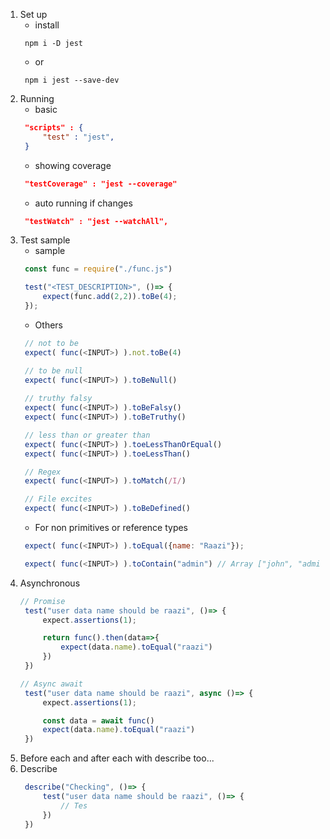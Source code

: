 1. Set up
   - install
   ```
    npm i -D jest
   ```
   - or
   ```
    npm i jest --save-dev
   ```
2. Running
   - basic
   ``` json
    "scripts" : {
        "test" : "jest",
    }
   ```
   - showing coverage
   ``` json
    "testCoverage" : "jest --coverage"
   ```
   - auto running if changes
   ``` json
    "testWatch" : "jest --watchAll",
   ```
3. Test sample
   - sample
   ``` js
    const func = require("./func.js")

    test("<TEST_DESCRIPTION>", ()=> {
        expect(func.add(2,2)).toBe(4);
    });
   ```
   - Others
   ``` js
    // not to be
    expect( func(<INPUT>) ).not.toBe(4)

    // to be null
    expect( func(<INPUT>) ).toBeNull()
    
    // truthy falsy
    expect( func(<INPUT>) ).toBeFalsy()
    expect( func(<INPUT>) ).toBeTruthy()

    // less than or greater than
    expect( func(<INPUT>) ).toeLessThanOrEqual()
    expect( func(<INPUT>) ).toeLessThan()

    // Regex
    expect( func(<INPUT>) ).toMatch(/I/)

    // File excites
    expect( func(<INPUT>) ).toBeDefined()

   ```
    - For non primitives or reference types
   ``` js
    expect( func(<INPUT>) ).toEqual({name: "Raazi"});

    expect( func(<INPUT>) ).toContain("admin") // Array ["john", "admin"] will be true
   ```
4. Asynchronous
   ``` js
   // Promise
    test("user data name should be raazi", ()=> {
        expect.assertions(1);

        return func().then(data=>{
            expect(data.name).toEqual("raazi")
        })
    })
   
   // Async await
    test("user data name should be raazi", async ()=> {
        expect.assertions(1);

        const data = await func()
        expect(data.name).toEqual("raazi")
    })
   ```
5. Before each and after each with describe too...
6. Describe
   ``` js
    describe("Checking", ()=> {
        test("user data name should be raazi", ()=> {
            // Tes
        })
    }) 
   ```